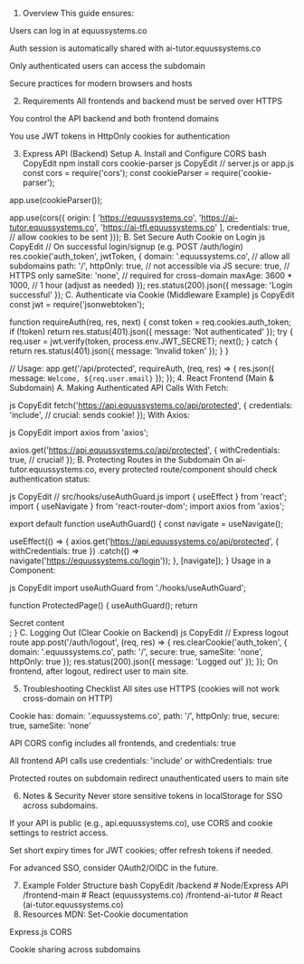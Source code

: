 1. Overview
This guide ensures:

Users can log in at equussystems.co

Auth session is automatically shared with ai-tutor.equussystems.co

Only authenticated users can access the subdomain

Secure practices for modern browsers and hosts

2. Requirements
All frontends and backend must be served over HTTPS

You control the API backend and both frontend domains

You use JWT tokens in HttpOnly cookies for authentication

3. Express API (Backend) Setup
A. Install and Configure CORS
bash
CopyEdit
npm install cors cookie-parser
js
CopyEdit
// server.js or app.js
const cors = require('cors');
const cookieParser = require('cookie-parser');

app.use(cookieParser());

app.use(cors({
  origin: [
    'https://equussystems.co',
    'https://ai-tutor.equussystems.co',
    'https://ai-tfl.equussystems.co'
  ],
  credentials: true, // allow cookies to be sent
}));
B. Set Secure Auth Cookie on Login
js
CopyEdit
// On successful login/signup (e.g. POST /auth/login)
res.cookie('auth_token', jwtToken, {
  domain: '.equussystems.co',   // allow all subdomains
  path: '/',
  httpOnly: true,               // not accessible via JS
  secure: true,                 // HTTPS only
  sameSite: 'none',             // required for cross-domain
  maxAge: 3600 * 1000,          // 1 hour (adjust as needed)
});
res.status(200).json({ message: 'Login successful' });
C. Authenticate via Cookie (Middleware Example)
js
CopyEdit
const jwt = require('jsonwebtoken');

function requireAuth(req, res, next) {
  const token = req.cookies.auth_token;
  if (!token) return res.status(401).json({ message: 'Not authenticated' });
  try {
    req.user = jwt.verify(token, process.env.JWT_SECRET);
    next();
  } catch {
    return res.status(401).json({ message: 'Invalid token' });
  }
}

// Usage:
app.get('/api/protected', requireAuth, (req, res) => {
  res.json({ message: `Welcome, ${req.user.email}` });
});
4. React Frontend (Main & Subdomain)
A. Making Authenticated API Calls
With Fetch:

js
CopyEdit
fetch('https://api.equussystems.co/api/protected', {
  credentials: 'include', // crucial: sends cookie!
});
With Axios:

js
CopyEdit
import axios from 'axios';

axios.get('https://api.equussystems.co/api/protected', {
  withCredentials: true, // crucial!
});
B. Protecting Routes in the Subdomain
On ai-tutor.equussystems.co, every protected route/component should check authentication status:

js
CopyEdit
// src/hooks/useAuthGuard.js
import { useEffect } from 'react';
import { useNavigate } from 'react-router-dom';
import axios from 'axios';

export default function useAuthGuard() {
  const navigate = useNavigate();

  useEffect(() => {
    axios.get('https://api.equussystems.co/api/protected', { withCredentials: true })
      .catch(() => navigate('https://equussystems.co/login'));
  }, [navigate]);
}
Usage in a Component:

js
CopyEdit
import useAuthGuard from './hooks/useAuthGuard';

function ProtectedPage() {
  useAuthGuard();
  return <div>Secret content</div>;
}
C. Logging Out (Clear Cookie on Backend)
js
CopyEdit
// Express logout route
app.post('/auth/logout', (req, res) => {
  res.clearCookie('auth_token', {
    domain: '.equussystems.co',
    path: '/',
    secure: true,
    sameSite: 'none',
    httpOnly: true
  });
  res.status(200).json({ message: 'Logged out' });
});
On frontend, after logout, redirect user to main site.

5. Troubleshooting Checklist
 All sites use HTTPS (cookies will not work cross-domain on HTTP)

 Cookie has: domain: '.equussystems.co', path: '/', httpOnly: true, secure: true, sameSite: 'none'

 API CORS config includes all frontends, and credentials: true

 All frontend API calls use credentials: 'include' or withCredentials: true

 Protected routes on subdomain redirect unauthenticated users to main site

6. Notes & Security
Never store sensitive tokens in localStorage for SSO across subdomains.

If your API is public (e.g., api.equussystems.co), use CORS and cookie settings to restrict access.

Set short expiry times for JWT cookies; offer refresh tokens if needed.

For advanced SSO, consider OAuth2/OIDC in the future.

7. Example Folder Structure
bash
CopyEdit
/backend   # Node/Express API
/frontend-main   # React (equussystems.co)
/frontend-ai-tutor   # React (ai-tutor.equussystems.co)
8. Resources
MDN: Set-Cookie documentation

Express.js CORS

Cookie sharing across subdomains